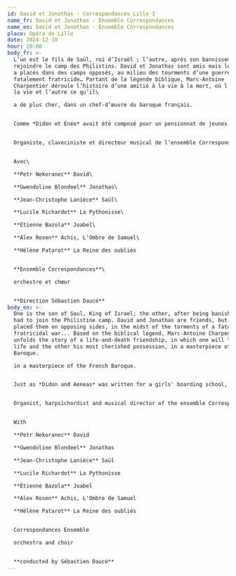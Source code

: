```yaml
---
id: David et Jonathas - Correspondances Lille 3
name_fr: David et Jonathas - Ensemble Correspondances
name_en: David et Jonathas - Ensemble Correspondances
place: Opéra de Lille
date: 2024-12-10
hour: 20:00
body_fr: >-
  L’un est le fils de Saül, roi d’Israël ; l’autre, après son bannissement, a dû
  rejoindre le camp des Philistins. David et Jonathas sont amis mais le sort les
  a placés dans des camps opposés, au milieu des tourments d’une guerre
  fatalement fratricide… Partant de la légende biblique, Marc-Antoine
  Charpentier déroule l’histoire d’une amitié à la vie à la mort, où l’un perdra
  la vie et l’autre ce qu’il\

  a de plus cher, dans un chef-d’œuvre du baroque français.


  Comme *Didon et Énée* avait été composé pour un pensionnat de jeunes filles, *David et Jonathas* fut créé dans un collège jésuite – et dans un but ouvertement didactique. Amitié, loyauté, trahison, sacrifice… Il ne s’agit plus d’une légende lointaine mais du destin de deux jeunes garçons, confrontés à des choix irrévocables. Pour Sébastien Daucé, « cela donne à l’œuvre un point de vue adolescent, d’où une spontanéité, une force, une forme d’intransigeance qui sont hors du commun dans tout le répertoire lyrique ».


  Organiste, claveciniste et directeur musical de l’ensemble Correspondances, le chef s’est imposé comme une figure majeure de la nouvelle génération de spécialistes du baroque français. Avec *David et Jonathas*, il propose de redécouvrir le raffinement et la puissance de la musique de Marc-Antoine Charpentier, avec l’un des sommets de son œuvre dramatique. Pour mieux rendre sensible cette histoire atemporelle, le metteur en scène Jean Bellorini a choisi quant à lui une approche pleine de poésie, qui souligne le caractère tristement éternel de conflits religieux, politiques et ethniques, qui n’ont hélas pas fini d’embraser le monde.


  Avec\

  **Petr Nekoranec** David\

  **Gwendoline Blondeel** Jonathas\

  **Jean-Christophe Lanièce** Saül\

  **Lucile Richardot** La Pythonisse\

  **Étienne Bazola** Joabel\

  **Alex Rosen** Achis, L’Ombre de Samuel\

  **Hélène Patarot** La Reine des oubliés


  **Ensemble Correspondances**\

  orchestre et chœur


  **Direction Sébastien Daucé**
body_en: >-
  One is the son of Saul, King of Israel; the other, after being banished, has
  had to join the Philistine camp. David and Jonathas are friends, but fate has
  placed them on opposing sides, in the midst of the torments of a fatally
  fratricidal war... Based on the biblical legend, Marc-Antoine Charpentier
  unfolds the story of a life-and-death friendship, in which one will lose his
  life and the other his most cherished possession, in a masterpiece of French
  Baroque.

  in a masterpiece of the French Baroque.


  Just as *Didon and Aeneas* was written for a girls' boarding school, *David and Jonathas* was created for a Jesuit college - and with an overtly didactic aim. Friendship, loyalty, betrayal, sacrifice... This is no longer a distant legend but the destiny of two young boys faced with irrevocable choices. For Sébastien Daucé, "this gives the work an adolescent point of view, resulting in a spontaneity, a strength and a form of intransigence that are unusual in the entire operatic repertoire".


  Organist, harpsichordist and musical director of the ensemble Correspondances, the conductor has established himself as a major figure among the new generation of French Baroque specialists. With *David and Jonathas*, he invites us to rediscover the refinement and power of Marc-Antoine Charpentier's music, with one of the summits of his dramatic work. To bring this timeless story to life, director Jean Bellorini has opted for a poetic approach that underlines the sadly eternal nature of religious, political and ethnic conflicts that, sadly, continue to set the world ablaze.


  With

  **Petr Nekoranec** David

  **Gwendoline Blondeel** Jonathas

  **Jean-Christophe Lanièce** Saül

  **Lucile Richardot** La Pythonisse

  **Étienne Bazola** Joabel

  **Alex Rosen** Achis, L'Ombre de Samuel

  **Hélène Patarot** La Reine des oubliés


  Correspondances Ensemble

  orchestra and choir


  **conducted by Sébastien Daucé**
---
```

